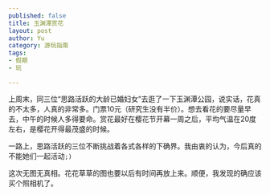```yaml
--- 
published: false
title: 玉渊潭赏花
layout: post
author: Yu
category: 游玩指南
tags:
- 假期
- 玩

---
```

上周末，同三位“思路活跃的大龄已婚妇女”去逛了一下玉渊潭公园，说实话，花真的不太多，人真的非常多。门票10元（研究生没有半价）。想去看花的要尽量早去，中午的时候人多得要命。赏花最好在樱花节开幕一周之后，平均气温在20度左右，是樱花开得最茂盛的时候。

一路上，思路活跃的三位不断挑战着各式各样的下确界。我由衷的认为，今后真的不能她们一起活动<code>;)</code>



这次无图无真相。花花草草的图也要以后有时间再放上来。顺便，我发现的确应该买个照相机了。
